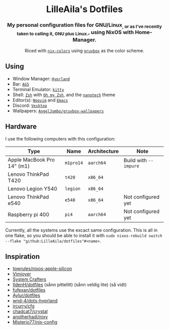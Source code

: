 <div align="center">

# LilleAila's Dotfiles
### My personal configuration files for GNU/Linux<sub>, or as I've recently taken to calling it, GNU plus Linux.</sub>, using NixOS with Home-Manager.

Riced with [`nix-colors`](https://github.com/Misterio77/nix-colors) using [`gruvbox`](https://github.com/morhetz/gruvbox) as the color scheme.

</div>

## Using
- Window Manager: [`Hyprland`](https://hyprland.dev)
- Bar: [`AGS`](https://aylur.github.io/ags-docs/)
- Terminal Emulator: [`kitty`](https://sw.kovidgoyal.net/kitty)
- Shell: [`Zsh`](https://www.zsh.org/) with [`Oh my Zsh`](https://ohmyz.sh/), and the [`nanotech`](https://github.com/ohmyzsh/ohmyzsh/wiki/Themes#nanotech) theme
- Editor(s): [`Neovim`](https://neovim.io) and [`Emacs`](https://www.gnu.org/software/emacs/)
- Discord: [`Vesktop`](https://github.com/Vencord/Vesktop)
- Wallpapers: [`AngelJumbo/gruvbox-wallpapers`](https://github.com/AngelJumbo/gruvbox-wallpapers)

## Hardware
I use the following computers with this configuration:

| Type                       | Name      | Architecture | Note                  |
| -------------------------- | --------- | ------------ | ------------------    |
| Apple MacBook Pro 14" (m1) | `m1pro14` | `aarch64`    | Build with `--impure` |
| Lenovo ThinkPad T420       | `t420`    | `x86_64`     |                       |
| Lenovo Legion Y540         | `legion`  | `x86_64`     |                       |
| Lenovo ThinkPad e540       | `e540`    | `x86_64`     | Not configured yet    |
| Raspberry pi 400           | `pi4`     | `aarch64`    | Not configured yet    |

Currently, all the systems use the excact same configuration. This is all in one flake, so you should be able to install it with `sudo nixos-rebuild switch --flake "github:LilleAila/dotfiles"#<name>`.

## Inspiration
- [tpwrules/nixos-apple-silicon](https://github.com/tpwrules/nixos-apple-silicon/tree/main)
- [Vimjoyer](https://www.youtube.com/@vimjoyer/featured)
- [System Crafters](https://www.youtube.com/watch?v=74zOY-vgkyw&list=PLEoMzSkcN8oPH1au7H6B7bBJ4ZO7BXjSZ)
- [IldenH/dotfiles](https://github.com/IldenH/dotfiles) (sånn pittelitt) (sånn veldig lite) (så vidt)
- [fufexan/dotfiles](https://github.com/fufexan/dotfiles)
- [Aylur/dotfiles](https://github.com/Aylur/dotfiles)
- [wnd-4/dots-hyprland](https://github.com/end-4/dots-hyprland)
- [ircurry/cfg](https://github.com/ircurry/cfg)
- [chadcat7/crystal](https://github.com/chadcat7/crystal)
- [anotherhadi/nixy](https://github.com/anotherhadi/nixy)
- [Misterio77/nix-config](https://github.com/Misterio77/nix-config)

